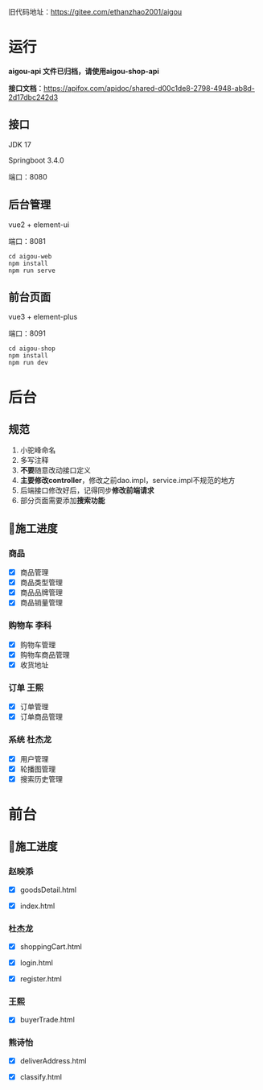旧代码地址：https://gitee.com/ethanzhao2001/aigou

# 运行

**aigou-api 文件已归档，请使用aigou-shop-api**

**接口文档**：https://apifox.com/apidoc/shared-d00c1de8-2798-4948-ab8d-2d17dbc242d3

## 接口

JDK 17

Springboot 3.4.0

端口：8080

## 后台管理

vue2 + element-ui

端口：8081

```
cd aigou-web
npm install
npm run serve
```

## 前台页面

vue3 + element-plus

端口：8091

```
cd aigou-shop
npm install
npm run dev
```

# 后台

## 规范

1. 小驼峰命名
2. 多写注释
3. **不要**随意改动接口定义
4. **主要修改controller**，修改之前dao.impl，service.impl不规范的地方
5. 后端接口修改好后，记得同步**修改前端请求**
6. 部分页面需要添加**搜索功能**

## 🚧施工进度

### 商品

- [x] 商品管理
- [x] 商品类型管理
- [x] 商品品牌管理
- [x] 商品销量管理

### 购物车 李科

- [x] 购物车管理
- [x] 购物车商品管理
- [x] 收货地址

### 订单 王熙

- [x] 订单管理
- [x] 订单商品管理

### 系统 杜杰龙

- [x] 用户管理
- [x] 轮播图管理
- [x] 搜索历史管理

# 前台

## 🚧施工进度

### 赵映添

- [X] goodsDetail.html

- [X] index.html


### 杜杰龙

- [X] shoppingCart.html

- [X] login.html

- [X] register.html


### 王熙

- [X] buyerTrade.html


### 熊诗怡

- [X] deliverAddress.html

- [X] classify.html
